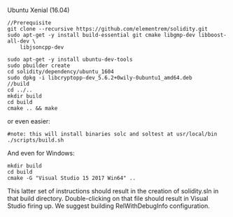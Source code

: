 

Ubuntu Xenial (16.04)
```
//Prerequisite
git clone --recursive https://github.com/elementrem/solidity.git
sudo apt-get -y install build-essential git cmake libgmp-dev libboost-all-dev \
    libjsoncpp-dev

sudo apt-get -y install ubuntu-dev-tools
sudo pbuilder create
cd solidity/dependency/ubuntu_1604
sudo dpkg -i libcryptopp-dev_5.6.2+0wily-0ubuntu1_amd64.deb
//build
cd ../..
mkdir build
cd build
cmake .. && make
```

or even easier:     
```
#note: this will install binaries solc and soltest at usr/local/bin
./scripts/build.sh
```

And even for Windows:
```
mkdir build
cd build
cmake -G "Visual Studio 15 2017 Win64" ..
```
This latter set of instructions should result in the creation of solidity.sln in that build directory. Double-clicking on that file should result in Visual Studio firing up. We suggest building RelWithDebugInfo configuration.       


